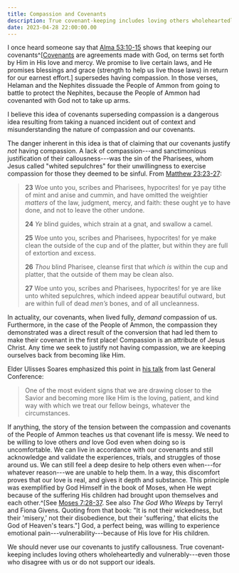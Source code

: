 ```yaml
---
title: Compassion and Covenants
description: True covenant-keeping includes loving others wholeheartedly and vulnerably.
date: 2023-04-28 22:00:00.00
---
```

I once heard someone say that
[Alma 53:10-15](https://www.churchofjesuschrist.org/study/scriptures/bofm/alma/53?lang=eng&id=p10-p15#p10)
shows that keeping our
covenants^[[Covenants](https://www.churchofjesuschrist.org/study/manual/gospel-topics/covenant?lang=eng)
are agreements made with God, on terms set forth by Him in His love and mercy.
We promise to live certain laws, and He promises blessings and grace (strength
to help us live those laws) in return for our earnest effort.] supersedes having
compassion. In those verses, Helaman and the Nephites dissuade the People of
Ammon from going to battle to protect the Nephites, because the People of Ammon
had covenanted with God not to take up arms.

I believe this idea of covenants superseding compassion is a dangerous idea
resulting from taking a nuanced incident out of context and misunderstanding
the nature of compassion and our covenants.

The danger inherent in this idea is that of claiming that our covenants justify
_not_ having compassion. A lack of compassion---and sanctimonious justification
of their callousness---was the sin of the Pharisees, whom Jesus called "whited
sepulchres" for their unwillingness to exercise compassion for those they deemed
to be sinful. From
[Matthew 23:23-27](https://www.churchofjesuschrist.org/study/scriptures/nt/matt/23?lang=eng&id=p23-p27#p23):

> **23** Woe unto you, scribes and Pharisees, hypocrites! for ye pay tithe of
> mint and anise and cummin, and have omitted the weightier _matters_ of the
> law, judgment, mercy, and faith: these ought ye to have done, and not to leave
> the other undone.
>
> **24** _Ye_ blind guides, which strain at a gnat, and
> swallow a camel.
>
> **25** Woe unto you, scribes and Pharisees, hypocrites! for ye make clean the
> outside of the cup and of the platter, but within they are full of extortion
> and excess.
>
> **26** _Thou_ blind Pharisee, cleanse first that _which is_ within the cup and
> platter, that the outside of them may be clean also.
>
> **27** Woe unto you, scribes and Pharisees, hypocrites! for ye are like unto
> whited sepulchres, which indeed appear beautiful outward, but are within full
> of dead _men’s_ bones, and of all uncleanness.

In actuality, our covenants, when lived fully, _demand_ compassion of us.
Furthermore, in the case of the People of Ammon, the compassion they
demonstrated was a direct result of the conversion that had led them to make
their covenant in the first place! Compassion is an attribute of Jesus Christ.
Any time we seek to justify not having compassion, we are keeping ourselves back
from becoming like Him.

Elder Ulisses Soares emphasized this point in
[his talk](https://www.churchofjesuschrist.org/study/general-conference/2023/04/43soares?lang=eng)
from last General Conference:

> One of the most evident signs that we are drawing closer to the Savior and
> becoming more like Him is the loving, patient, and kind way with which we
> treat our fellow beings, whatever the circumstances.

If anything, the story of the tension between the compassion and covenants of
the People of Ammon teaches us that covenant life is messy. We need to be
willing to love others _and_ love God even when doing so is uncomfortable. We
can live in accordance with our covenants and still acknowledge and validate the
experiences, trials, and struggles of those around us. We can still feel a deep
desire to help others even when---for whatever reason---we are unable to help
them. In a way, this discomfort proves that our love is real, and gives it depth
and substance. This principle was exemplified by God Himself in the book of
Moses, when He wept because of the suffering His children had brought upon
themselves and each
other.^[See [Moses 7:28-37](https://www.churchofjesuschrist.org/study/scriptures/pgp/moses/7?lang=eng&id=p28-p37#p28).
See also _The God Who Weeps_ by Terryl and Fiona Givens. Quoting from that book:
"It is not their wickedness, but their 'misery,' not their disobedience, but
their 'suffering,' that elicits the God of Heaven's tears."] God, a perfect
being, was willing to experience emotional pain---vulnerability---because of His
love for His children.

We should never use our covenants to justify callousness. True covenant-keeping
includes loving others wholeheartedly and vulnerably---even those who disagree
with us or do not support our ideals.
